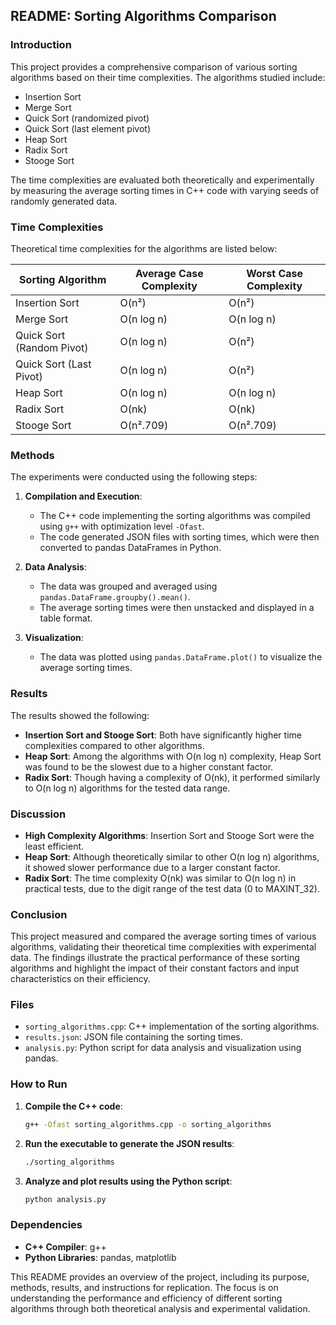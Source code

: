 ## README: Sorting Algorithms Comparison

### Introduction

This project provides a comprehensive comparison of various sorting algorithms based on their time complexities. The algorithms studied include:

- Insertion Sort
- Merge Sort
- Quick Sort (randomized pivot)
- Quick Sort (last element pivot)
- Heap Sort
- Radix Sort
- Stooge Sort

The time complexities are evaluated both theoretically and experimentally by measuring the average sorting times in C++ code with varying seeds of randomly generated data.

### Time Complexities

Theoretical time complexities for the algorithms are listed below:

| Sorting Algorithm                | Average Case Complexity | Worst Case Complexity |
|----------------------------------|-------------------------|-----------------------|
| Insertion Sort                   | O(n²)                   | O(n²)                 |
| Merge Sort                       | O(n log n)              | O(n log n)            |
| Quick Sort (Random Pivot)        | O(n log n)              | O(n²)                 |
| Quick Sort (Last Pivot)          | O(n log n)              | O(n²)                 |
| Heap Sort                        | O(n log n)              | O(n log n)            |
| Radix Sort                       | O(nk)                   | O(nk)                 |
| Stooge Sort                      | O(n².709)               | O(n².709)             |

### Methods

The experiments were conducted using the following steps:

1. **Compilation and Execution**:
   - The C++ code implementing the sorting algorithms was compiled using `g++` with optimization level `-Ofast`.
   - The code generated JSON files with sorting times, which were then converted to pandas DataFrames in Python.

2. **Data Analysis**:
   - The data was grouped and averaged using `pandas.DataFrame.groupby().mean()`.
   - The average sorting times were then unstacked and displayed in a table format.

3. **Visualization**:
   - The data was plotted using `pandas.DataFrame.plot()` to visualize the average sorting times.

### Results

The results showed the following:

- **Insertion Sort and Stooge Sort**: Both have significantly higher time complexities compared to other algorithms.
- **Heap Sort**: Among the algorithms with O(n log n) complexity, Heap Sort was found to be the slowest due to a higher constant factor.
- **Radix Sort**: Though having a complexity of O(nk), it performed similarly to O(n log n) algorithms for the tested data range.

### Discussion

- **High Complexity Algorithms**: Insertion Sort and Stooge Sort were the least efficient.
- **Heap Sort**: Although theoretically similar to other O(n log n) algorithms, it showed slower performance due to a larger constant factor.
- **Radix Sort**: The time complexity O(nk) was similar to O(n log n) in practical tests, due to the digit range of the test data (0 to MAXINT_32).

### Conclusion

This project measured and compared the average sorting times of various algorithms, validating their theoretical time complexities with experimental data. The findings illustrate the practical performance of these sorting algorithms and highlight the impact of their constant factors and input characteristics on their efficiency.

### Files

- `sorting_algorithms.cpp`: C++ implementation of the sorting algorithms.
- `results.json`: JSON file containing the sorting times.
- `analysis.py`: Python script for data analysis and visualization using pandas.

### How to Run

1. **Compile the C++ code**:
   ```bash
   g++ -Ofast sorting_algorithms.cpp -o sorting_algorithms
   ```
2. **Run the executable to generate the JSON results**:
   ```bash
   ./sorting_algorithms
   ```
3. **Analyze and plot results using the Python script**:
   ```bash
   python analysis.py
   ```

### Dependencies

- **C++ Compiler**: g++
- **Python Libraries**: pandas, matplotlib

This README provides an overview of the project, including its purpose, methods, results, and instructions for replication. The focus is on understanding the performance and efficiency of different sorting algorithms through both theoretical analysis and experimental validation.
